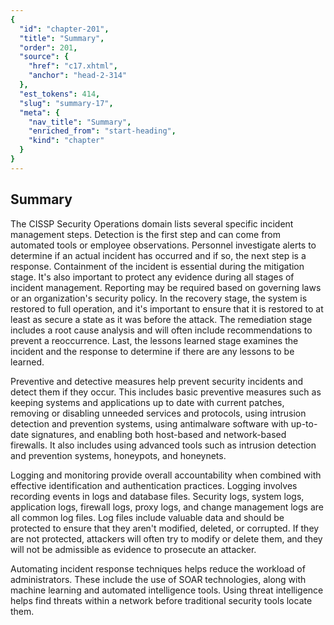 ```yaml
---
{
  "id": "chapter-201",
  "title": "Summary",
  "order": 201,
  "source": {
    "href": "c17.xhtml",
    "anchor": "head-2-314"
  },
  "est_tokens": 414,
  "slug": "summary-17",
  "meta": {
    "nav_title": "Summary",
    "enriched_from": "start-heading",
    "kind": "chapter"
  }
}
---
```

## Summary

The CISSP Security Operations domain lists several specific incident management steps. Detection is the first step and can come from automated tools or employee observations. Personnel investigate alerts to determine if an actual incident has occurred and if so, the next step is a response. Containment of the incident is essential during the mitigation stage. It's also important to protect any evidence during all stages of incident management. Reporting may be required based on governing laws or an organization's security policy. In the recovery stage, the system is restored to full operation, and it's important to ensure that it is restored to at least as secure a state as it was before the attack. The remediation stage includes a root cause analysis and will often include recommendations to prevent a reoccurrence. Last, the lessons learned stage examines the incident and the response to determine if there are any lessons to be learned.

Preventive and detective measures help prevent security incidents and detect them if they occur. This includes basic preventive measures such as keeping systems and applications up to date with current patches, removing or disabling unneeded services and protocols, using intrusion detection and prevention systems, using antimalware software with up-to-date signatures, and enabling both host-based and network-based firewalls. It also includes using advanced tools such as intrusion detection and prevention systems, honeypots, and honeynets.

Logging and monitoring provide overall accountability when combined with effective identification and authentication practices. Logging involves recording events in logs and database files. Security logs, system logs, application logs, firewall logs, proxy logs, and change management logs are all common log files. Log files include valuable data and should be protected to ensure that they aren't modified, deleted, or corrupted. If they are not protected, attackers will often try to modify or delete them, and they will not be admissible as evidence to prosecute an attacker.

Automating incident response techniques helps reduce the workload of administrators. These include the use of SOAR technologies, along with machine learning and automated intelligence tools. Using threat intelligence helps find threats within a network before traditional security tools locate them.
